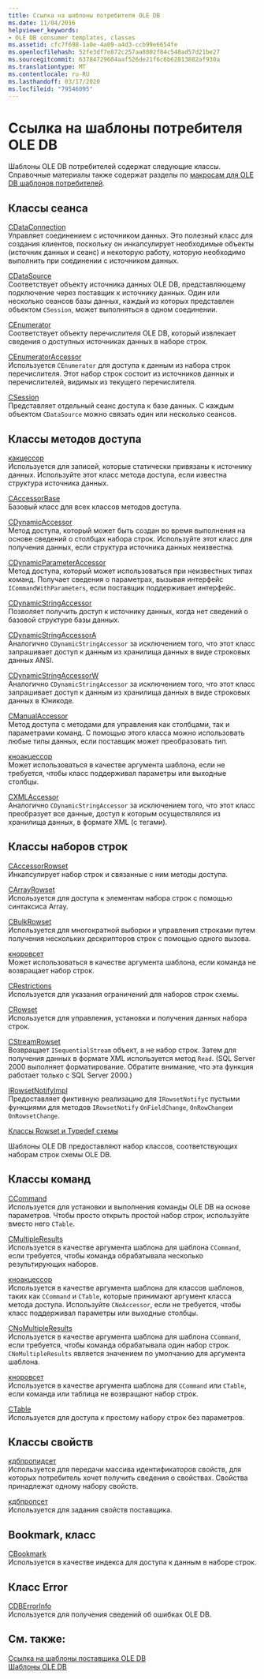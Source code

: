 ```yaml
---
title: Ссылка на шаблоны потребителя OLE DB
ms.date: 11/04/2016
helpviewer_keywords:
- OLE DB consumer templates, classes
ms.assetid: cfc7f698-1a0e-4a09-a4d3-ccb99e6654fe
ms.openlocfilehash: 52fe3df7e872c257aa8802f84c548ad57d21be27
ms.sourcegitcommit: 63784729604aaf526de21f6c6b62813882af930a
ms.translationtype: MT
ms.contentlocale: ru-RU
ms.lasthandoff: 03/17/2020
ms.locfileid: "79546095"
---
```

# <a name="ole-db-consumer-templates-reference"></a>Ссылка на шаблоны потребителя OLE DB

Шаблоны OLE DB потребителей содержат следующие классы. Справочные материалы также содержат разделы по [макросам для OLE DB шаблонов потребителей](../../data/oledb/macros-and-global-functions-for-ole-db-consumer-templates.md).

## <a name="session-classes"></a>Классы сеанса

[CDataConnection](../../data/oledb/cdataconnection-class.md)<br/>
Управляет соединением с источником данных. Это полезный класс для создания клиентов, поскольку он инкапсулирует необходимые объекты (источник данных и сеанс) и некоторую работу, которую необходимо выполнить при соединении с источником данных.

[CDataSource](../../data/oledb/cdatasource-class.md)<br/>
Соответствует объекту источника данных OLE DB, представляющему подключение через поставщик к источнику данных. Один или несколько сеансов базы данных, каждый из которых представлен объектом `CSession`, может выполняться в одном соединении.

[CEnumerator](../../data/oledb/cenumerator-class.md)<br/>
Соответствует объекту перечислителя OLE DB, который извлекает сведения о доступных источниках данных в наборе строк.

[CEnumeratorAccessor](../../data/oledb/cenumeratoraccessor-class.md)<br/>
Используется `CEnumerator` для доступа к данным из набора строк перечислителя. Этот набор строк состоит из источников данных и перечислителей, видимых из текущего перечислителя.

[CSession](../../data/oledb/csession-class.md)<br/>
Представляет отдельный сеанс доступа к базе данных. С каждым объектом `CDataSource` можно связать один или несколько сеансов.

## <a name="accessor-classes"></a>Классы методов доступа

[какцессор](../../data/oledb/caccessor-class.md)<br/>
Используется для записей, которые статически привязаны к источнику данных. Используйте этот класс метода доступа, если известна структура источника данных.

[CAccessorBase](../../data/oledb/caccessorbase-class.md)<br/>
Базовый класс для всех классов методов доступа.

[CDynamicAccessor](../../data/oledb/cdynamicaccessor-class.md)<br/>
Метод доступа, который может быть создан во время выполнения на основе сведений о столбцах набора строк. Используйте этот класс для получения данных, если структура источника данных неизвестна.

[CDynamicParameterAccessor](../../data/oledb/cdynamicparameteraccessor-class.md)<br/>
Метод доступа, который может использоваться при неизвестных типах команд. Получает сведения о параметрах, вызывая интерфейс `ICommandWithParameters`, если поставщик поддерживает интерфейс.

[CDynamicStringAccessor](../../data/oledb/cdynamicstringaccessor-class.md)<br/>
Позволяет получить доступ к источнику данных, когда нет сведений о базовой структуре базы данных.

[CDynamicStringAccessorA](../../data/oledb/cdynamicstringaccessora-class.md)<br/>
Аналогично `CDynamicStringAccessor` за исключением того, что этот класс запрашивает доступ к данным из хранилища данных в виде строковых данных ANSI.

[CDynamicStringAccessorW](../../data/oledb/cdynamicstringaccessorw-class.md)<br/>
Аналогично `CDynamicStringAccessor` за исключением того, что этот класс запрашивает доступ к данным из хранилища данных в виде строковых данных в Юникоде.

[CManualAccessor](../../data/oledb/cmanualaccessor-class.md)<br/>
Метод доступа с методами для управления как столбцами, так и параметрами команд. С помощью этого класса можно использовать любые типы данных, если поставщик может преобразовать тип.

[кноакцессор](../../data/oledb/cnoaccessor-class.md)<br/>
Может использоваться в качестве аргумента шаблона, если не требуется, чтобы класс поддерживал параметры или выходные столбцы.

[CXMLAccessor](../../data/oledb/cxmlaccessor-class.md)<br/>
Аналогично `CDynamicStringAccessor` за исключением того, что этот класс преобразует все данные, доступ к которым осуществлялся из хранилища данных, в формате XML (с тегами).

## <a name="rowset-classes"></a>Классы наборов строк

[CAccessorRowset](../../data/oledb/caccessorrowset-class.md)<br/>
Инкапсулирует набор строк и связанные с ним методы доступа.

[CArrayRowset](../../data/oledb/carrayrowset-class.md)<br/>
Используется для доступа к элементам набора строк с помощью синтаксиса Array.

[CBulkRowset](../../data/oledb/cbulkrowset-class.md)<br/>
Используется для многократной выборки и управления строками путем получения нескольких дескрипторов строк с помощью одного вызова.

[кноровсет](../../data/oledb/cnorowset-class.md)<br/>
Может использоваться в качестве аргумента шаблона, если команда не возвращает набор строк.

[CRestrictions](../../data/oledb/crestrictions-class.md)<br/>
Используется для указания ограничений для наборов строк схемы.

[CRowset](../../data/oledb/crowset-class.md)<br/>
Используется для управления, установки и получения данных набора строк.

[CStreamRowset](../../data/oledb/cstreamrowset-class.md)<br/>
Возвращает `ISequentialStream` объект, а не набор строк. Затем для получения данных в формате XML используется метод `Read`. (SQL Server 2000 выполняет форматирование. Обратите внимание, что эта функция работает только с SQL Server 2000.)

[IRowsetNotifyImpl](../../data/oledb/irowsetnotifyimpl-class.md)<br/>
Предоставляет фиктивную реализацию для `IRowsetNotify`с пустыми функциями для методов `IRowsetNotify` `OnFieldChange`, `OnRowChange`и `OnRowsetChange`.

[Классы Rowset и Typedef схемы](../../data/oledb/schema-rowset-classes-and-typedef-classes.md)

Шаблоны OLE DB предоставляют набор классов, соответствующих наборам строк схемы OLE DB.

## <a name="command-classes"></a>Классы команд

[CCommand](../../data/oledb/ccommand-class.md)<br/>
Используется для установки и выполнения команды OLE DB на основе параметров. Чтобы просто открыть простой набор строк, используйте вместо него `CTable`.

[CMultipleResults](../../data/oledb/cmultipleresults-class.md)<br/>
Используется в качестве аргумента шаблона для шаблона `CCommand`, если требуется, чтобы команда обрабатывала несколько результирующих наборов.

[кноакцессор](../../data/oledb/cnoaccessor-class.md)<br/>
Используется в качестве аргумента шаблона для классов шаблонов, таких как `CCommand` и `CTable`, которые принимают аргумент класса метода доступа. Используйте `CNoAccessor`, если не требуется, чтобы класс поддерживал параметры или выходные столбцы.

[CNoMultipleResults](../../data/oledb/cnomultipleresults-class.md)<br/>
Используется в качестве аргумента шаблона для шаблона `CCommand`, если требуется, чтобы команда обрабатывала один набор строк. `CNoMultipleResults` является значением по умолчанию для аргумента шаблона.

[кноровсет](../../data/oledb/cnorowset-class.md)<br/>
Используется в качестве аргумента шаблона для `CCommand` или `CTable`, если команда или таблица не возвращают набор строк.

[CTable](../../data/oledb/ctable-class.md)<br/>
Используется для доступа к простому набору строк без параметров.

## <a name="property-classes"></a>Классы свойств

[кдбпропидсет](../../data/oledb/cdbpropidset-class.md)<br/>
Используется для передачи массива идентификаторов свойств, для которых потребитель хочет получить сведения о свойствах. Свойства принадлежат одному набору свойств.

[кдбпропсет](../../data/oledb/cdbpropset-class.md)<br/>
Используется для задания свойств поставщика.

## <a name="bookmark-class"></a>Bookmark, класс

[CBookmark](../../data/oledb/cbookmark-class.md)<br/>
Используется в качестве индекса для доступа к данным в наборе строк.

## <a name="error-class"></a>Класс Error

[CDBErrorInfo](../../data/oledb/cdberrorinfo-class.md)<br/>
Используется для получения сведений об ошибках OLE DB.

## <a name="see-also"></a>См. также:

[Ссылка на шаблоны поставщика OLE DB](../../data/oledb/ole-db-provider-templates-reference.md)<br/>
[Шаблоны OLE DB](../../data/oledb/ole-db-templates.md)